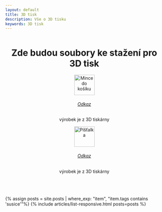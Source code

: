 ```yaml
---
layout: default
title: 3D tisk
description: Vše o 3D tisku
keywords: 3D tisk
---
```



<div class="row">
  <div class="columns">
    <div class="o-section">
      <div class="o-section-inner">
          <header class="c-page-header">
            <h1 itemprop="headline" class="c-page-title">Zde budou soubory ke stažení pro 3D tisk</h1>
            <div class="large-6 column">
  <div class="media-object">
      <div class="media-object-section">
        <div class="thumbnail">
          <img style="height: 65px;" src= "{{ '/assets/img/kosik.jpg' }}" alt="Mince do košíku">
        </div>
      </div>
      <div class="media-object-section main-section">
        <h6><a href="{{ '/lide/miroslav-masek/'}}">Odkaz</a></h6>
        <p>výrobek je z 3D tiskárny</p>
      </div>
    </div>
    <div class="media-object">
      <div class="media-object-section">
        <div class="thumbnail" >
          <img style="height: 65px;" src= "{{ '/assets/img/pistalka.jpg' }}" alt="Píšťalka">
        </div>
       </div>
      <div class="media-object-section main-section">
        <h6><a href="{{ '/lide/lukas-barton/'  }}">Odkaz</a></h6>
        <p>výrobek je z 3D tiskárny</p>
                 </header>
          {% assign posts = site.posts | where_exp: "item", "item.tags contains 'susice'"%}
          {% include articles/list-responsive.html posts=posts %}
      </div>
    </div>
  </div>
</div>

